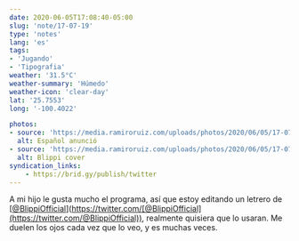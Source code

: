 ```yaml
---
date: 2020-06-05T17:08:40-05:00
slug: 'note/17-07-19'
type: 'notes'
lang: 'es'
tags:
- 'Jugando'
- 'Tipografia'
weather: '31.5°C'
weather-summary: 'Húmedo'
weather-icon: 'clear-day'
lat: '25.7553'
long: '-100.4022'

photos:
- source: 'https://media.ramiroruiz.com/uploads/photos/2020/06/05/17-07-19/español-sign.png'
  alt: Español anunció
- source: 'https://media.ramiroruiz.com/uploads/photos/2020/06/05/17-07-19/blippi-cover.jpeg'
  alt: Blippi cover
syndication_links:
    - https://brid.gy/publish/twitter
---
```

A mi hijo le gusta mucho el programa, así que estoy editando un letrero de [[@BlippiOfficial](https://twitter.com/@BlippiOfficial)](https://twitter.com/[@BlippiOfficial](https://twitter.com/@BlippiOfficial)), realmente quisiera que lo usaran. Me duelen los ojos cada vez que lo veo, y es muchas veces.   